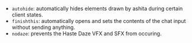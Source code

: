 * `autohide`: automatically hides elements drawn by ashita during certain client states.
* `finishthis`: automatically opens and sets the contents of the chat input without sending anything.
* `nodaze`: prevents the Haste Daze VFX and SFX from occuring.
